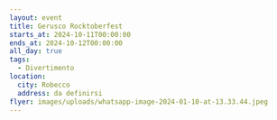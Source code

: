 ```yaml
---
layout: event
title: Gerusco Rocktoberfest
starts_at: 2024-10-11T00:00:00
ends_at: 2024-10-12T00:00:00
all_day: true
tags:
  - Divertimento
location:
  city: Robecco
  address: da definirsi
flyer: images/uploads/whatsapp-image-2024-01-10-at-13.33.44.jpeg
---
```

